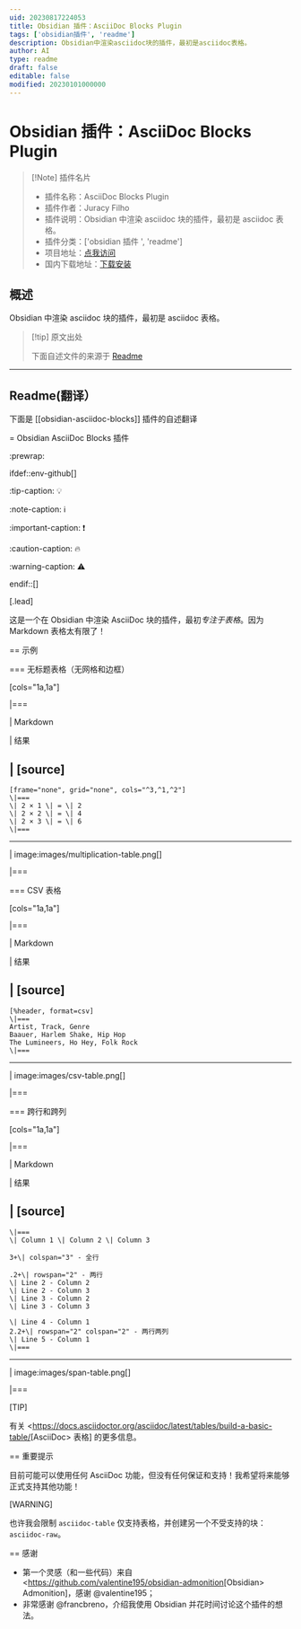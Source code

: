 ```yaml
---
uid: 20230817224053
title: Obsidian 插件：AsciiDoc Blocks Plugin
tags: ['obsidian插件', 'readme']
description: Obsidian中渲染asciidoc块的插件，最初是asciidoc表格。
author: AI
type: readme
draft: false
editable: false
modified: 20230101000000
---
```


# Obsidian 插件：AsciiDoc Blocks Plugin

> [!Note] 插件名片
> - 插件名称：AsciiDoc Blocks Plugin
> - 插件作者：Juracy Filho
> - 插件说明：Obsidian 中渲染 asciidoc 块的插件，最初是 asciidoc 表格。
> - 插件分类：['obsidian 插件 ', 'readme']
> - 项目地址：[点我访问](https://github.com/juracy/obsidian-asciidoc-blocks)
> - 国内下载地址：[下载安装](https://pkmer.cn/products/plugin/pluginMarket/?obsidian-asciidoc-blocks)

## 概述

Obsidian 中渲染 asciidoc 块的插件，最初是 asciidoc 表格。

> [!tip] 原文出处
>
>下面自述文件的来源于 [Readme](https://ghproxy.net/https://raw.githubusercontent.com/juracy/obsidian-asciidoc-blocks/master/README.adoc)

---

## Readme(翻译）

下面是 [[obsidian-asciidoc-blocks]] 插件的自述翻译

= Obsidian AsciiDoc Blocks 插件

:prewrap:

ifdef::env-github[]

:tip-caption: :bulb:

:note-caption: :information_source:

:important-caption: :heavy_exclamation_mark:

:caution-caption: :fire:

:warning-caption: :warning:

endif::[]

[.lead]

这是一个在 Obsidian 中渲染 AsciiDoc 块的插件，最初*专注于表格*。因为 Markdown 表格太有限了！

== 示例

=== 无标题表格（无网格和边框）

[cols="1a,1a"]

|===

| Markdown

| 结果

|
[source]
----

```asciidoc-table
[frame="none", grid="none", cols="^3,^1,^2"]
\|===
\| 2 × 1 \| = \| 2
\| 2 × 2 \| = \| 4
\| 2 × 3 \| = \| 6
\|===
```

----

| image:images/multiplication-table.png[]

|===

=== CSV 表格

[cols="1a,1a"]

|===

| Markdown

| 结果

|
[source]
----

```asciidoc-table
[%header, format=csv]
\|===
Artist, Track, Genre
Baauer, Harlem Shake, Hip Hop
The Lumineers, Ho Hey, Folk Rock
\|===

```

----

| image:images/csv-table.png[]

|===

=== 跨行和跨列

[cols="1a,1a"]

|===

| Markdown

| 结果

|
[source]
----

```asciidoc-table
\|===
\| Column 1 \| Column 2 \| Column 3

3+\| colspan="3" - 全行

.2+\| rowspan="2" - 两行
\| Line 2 - Column 2
\| Line 2 - Column 3
\| Line 3 - Column 2
\| Line 3 - Column 3

\| Line 4 - Column 1
2.2+\| rowspan="2" colspan="2" - 两行两列
\| Line 5 - Column 1
\|===
```

----

| image:images/span-table.png[]

|===

[TIP]

有关 <<https://docs.asciidoctor.org/asciidoc/latest/tables/build-a-basic-table/>[AsciiDoc> 表格] 的更多信息。

== 重要提示

目前可能可以使用任何 AsciiDoc 功能，但没有任何保证和支持！我希望将来能够正式支持其他功能！

[WARNING]

也许我会限制 `asciidoc-table` 仅支持表格，并创建另一个不受支持的块：`asciidoc-raw`。

== 感谢

* 第一个灵感（和一些代码）来自 <<https://github.com/valentine195/obsidian-admonition>[Obsidian> Admonition]，感谢 @valentine195；
* 非常感谢 @francbreno，介绍我使用 Obsidian 并花时间讨论这个插件的想法。
